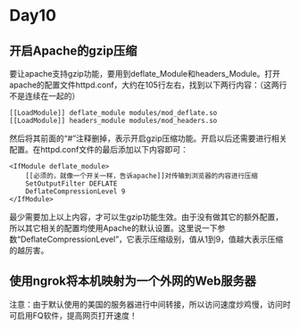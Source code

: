 # Day10

## 开启Apache的gzip压缩
要让apache支持gzip功能，要用到deflate_Module和headers_Module。打开apache的配置文件httpd.conf，大约在105行左右，找到以下两行内容：（这两行不是连续在一起的）
```
[[LoadModule]] deflate_module modules/mod_deflate.so
[[LoadModule]] headers_module modules/mod_headers.so
```
然后将其前面的“#”注释删掉，表示开启gzip压缩功能。开启以后还需要进行相关配置。在httpd.conf文件的最后添加以下内容即可：
```
<IfModule deflate_module>
    [[必须的，就像一个开关一样，告诉apache]]对传输到浏览器的内容进行压缩
    SetOutputFilter DEFLATE
    DeflateCompressionLevel 9
</IfModule>
```
最少需要加上以上内容，才可以生gzip功能生效。由于没有做其它的额外配置，所以其它相关的配置均使用Apache的默认设置。这里说一下参数“DeflateCompressionLevel”，它表示压缩级别，值从1到9，值越大表示压缩的越厉害。

## 使用ngrok将本机映射为一个外网的Web服务器
注意：由于默认使用的美国的服务器进行中间转接，所以访问速度炒鸡慢，访问时可启用FQ软件，提高网页打开速度！